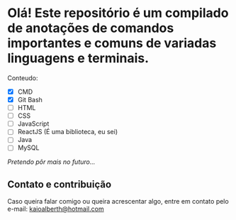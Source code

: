 # Olá! Este repositório é um compilado de anotações de comandos importantes e comuns de variadas linguagens e terminais.
Conteudo:
- [x] CMD
- [x] Git Bash
- [ ] HTML
- [ ] CSS 
- [ ] JavaScript
- [ ] ReactJS (É uma biblioteca, eu sei)
- [ ] Java
- [ ] MySQL

_Pretendo pôr mais no futuro..._

## Contato e contribuição
Caso queira falar comigo ou queira acrescentar algo, entre em contato pelo e-mail: kaioalberth@hotmail.com